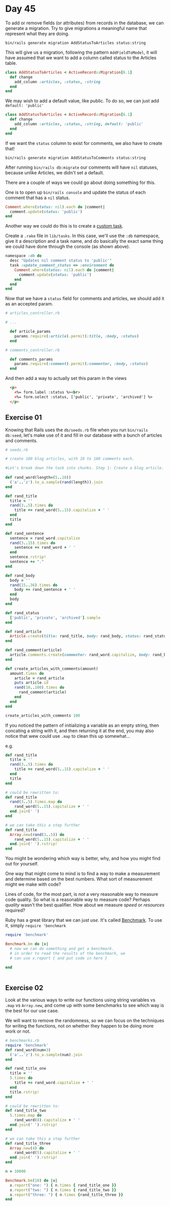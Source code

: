 # Day 45  

To add or remove fields (or attributes) from records in the database, we can generate a migration. Try to give migrations a meaningful name that represent what they are doing.  
  
```
bin/rails generate migration AddStatusToArticles status:string
```

This will give us a migration, following the pattern `AddFieldToModel`, it will have assumed that we want to add a column called status to the Articles table.  
  
```ruby
class AddStatusToArticles < ActiveRecord::Migration[6.1]
  def change
    add_column :articles, :status, :string
  end
end

```

We may wish to add a default value, like public. To do so, we can just add `default: 'public'`
```ruby
class AddStatusToArticles < ActiveRecord::Migration[6.1]
  def change
    add_column :articles, :status, :string, default: 'public'
  end
end
```

If we want the `status` column to exist for comments, we also have to create that!

```
bin/rails generate migration AddStatusToComments status:string
```

After running `bin/rails db:migrate` our comments will have `nil` statuses, because unlike Articles, we didn't set a default.  
  
There are a couple of ways we could go about doing something for this.  
  
One is to open up `bin/rails console` and update the status of each comment that has a `nil` status.  
  
```ruby
Comment.where(status: nil).each do |comment|
  comment.update(status: 'public')
end
```

Another way we could do this is to create a [custom task](https://guides.rubyonrails.org/command_line.html#custom-rake-tasks). 
  
Create a `.rake` file in `lib/tasks`. In this case, we'll use the `:db` namespace, give it a description and a task name, and do basically the exact same thing we could have done through the console (as shown above).  
  
```rake
namespace :db do
  desc "Updates nil comment status to 'public'"
  task :update_comment_status => :environment do
    Comment.where(status: nil).each do |comment|
      comment.update(status: 'public')
    end
  end
end
```

Now that we have a `status` field for comments and articles, we should add it as an accepted param.  
  
```ruby
# articles_controller.rb

# ...

  def article_params
    params.require(:article).permit(:title, :body, :status)
  end

```

```ruby
# comments_controller.rb

  def comments_params
    params.require(:comment).permit(:commenter, :body, :status)
  end

```

And then add a way to actually set this param in the views  
  
```html
  <p>
    <%= form.label :status %><br>
    <%= form.select :status, ['public', 'private', 'archived'] %>
  </p>
```

## Exercise 01

Knowing that Rails uses the `db/seeds.rb` file when you run `bin/rails db:seed`, let's make use of it and fill in our database with a bunch of articles and comments.  
  
```rb
# seeds.rb

# create 100 blog articles, with 10 to 100 comments each.

#Let's break down the task into chunks. Step 1: Create a blog article. 
 
def rand_word(length=(5..10))
  ('a'..'z').to_a.sample(rand(length)).join
end

def rand_title
  title = ''
  rand(3..5).times do
    title += rand_word(5..15).capitalize + ' '
  end
  title
end

def rand_sentence
  sentence = rand_word.capitalize
  rand(3..15).times do
    sentence += rand_word + ' '
  end
  sentence.rstrip!
  sentence += "."
end

def rand_body
  body = ''
  rand(15..36).times do
    body += rand_sentence + ' '
  end
  body
end

def rand_status
  ['public', 'private', 'archived'].sample
end

def rand_article
  Article.create(title: rand_title, body: rand_body, status: rand_status)
end

def rand_comment(article)
  article.comments.create(commenter: rand_word.capitalize, body: rand_body, status: rand_status)
end

def create_articles_with_comments(amount)
  amount.times do
    article = rand_article
    puts article.id
    rand(10..100).times do
      rand_comment(article)
    end
  end
end

create_articles_with_comments 100

```

If you noticed the pattern of initializing a variable as an empty string, then concating a string with it, and then returning it at the end, you may also notice that wew could use `.map` to clean this up somewhat...  
  
e.g. 
```ruby
def rand_title
  title = ''
  rand(3..5).times do
    title += rand_word(5..15).capitalize + ' '
  end
  title
end

# could be rewritten to:
def rand_title
  rand(3..5).times.map do
    rand_word(5..15).capitalize + ' '
  end.join(' ')
end

# we can take this a step further
def rand_title
  Array.new(rand(3..5)) do
    rand_word(5..15).capitalize + ' '
  end.join(' ').rstrip!
end
```

You might be wondering which way is better, why, and how you might find out for yourself.  
  
One way that might come to mind is to find a way to make a measurement and determine based on the best numbers. What sort of measurement might we make with code?  
  
Lines of code, for the most part, is _not_ a very reasonable way to measure code quality. So what is a reasonable way to measure code? Perhaps _quality_ wasn't the best qualifier. How about we measure _speed_ or _resources_ required?  
  
Ruby has a great library that we can just _use_. It's called [Benchmark](https://ruby-doc.org/stdlib-2.5.0/libdoc/benchmark/rdoc/Benchmark.html). To use it, simply `require 'benchmark`  
  
```ruby
require 'benchmark'

Benchmark.bm do |x|
  # now we can do something and get a benchmark.
  # in order to read the results of the benchmark, we
  # can use x.report { and put code in here }

end
  
```

## Exercise 02

Look at the various ways to write our functions using string variables vs `.map` vs `Array.new`, and come up with some benchmarks to see which way is the best for our use case.  
  
We will want to remove the randomness, so we can focus on the techniques for writing the functions, not on whether they happen to be doing more work or not.

```ruby 
# benchmarks.rb
require 'benchmark'
def rand_word(num=3)
  ('a'..'z').to_a.sample(num).join
end

def rand_title_one
  title = ''
  5.times do
    title += rand_word.capitalize + ' '
  end
  title.rstrip!
end

# could be rewritten to:
def rand_title_two
  5.times.map do
    rand_word(8).capitalize + ' '
  end.join(' ').rstrip!
end

# we can take this a step further
def rand_title_three
  Array.new(4) do
    rand_word(5).capitalize + ' '
  end.join(' ').rstrip!
end

n = 10000

Benchmark.bm(10) do |x|
  x.report("one: ") { n.times { rand_title_one }}
  x.report("two: ") { n.times { rand_title_two }}
  x.report("three: ") { n.times {rand_title_three }}
end

```
